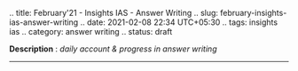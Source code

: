 .. title: February'21 - Insights IAS - Answer Writing
.. slug: february-insights-ias-answer-writing
.. date: 2021-02-08 22:34 UTC+05:30
.. tags: insights ias
.. category: answer writing
.. status: draft

**Description** : *daily account & progress in answer writing*

***
<!-- TEASER_END -->